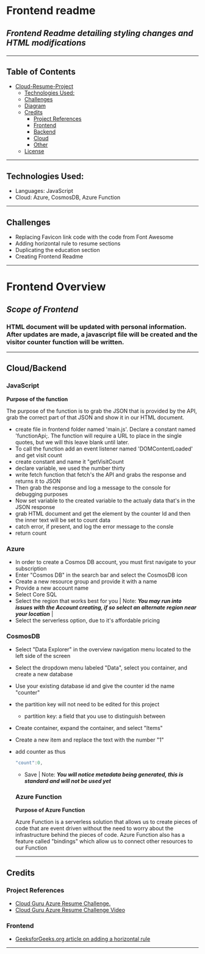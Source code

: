 # Frontend readme
## *Frontend Readme detailing styling changes and HTML modifications*<hr>

## Table of Contents 
- [Cloud-Resume-Project](#cloud-resume-project) 
  - [Technologies Used:](#technologies-used)
  - [Challenges](#challenges)
  - [Diagram](#diagram)
  - [Credits](#credits)
    - [Project References](#project-references)
    - [Frontend](#frontend)
    - [Backend](#backend)
    - [Cloud](#cloud)
    - [Other](#other)
  - [License](#license)

<hr>

## Technologies Used:
- Languages: JavaScript
- Cloud: Azure, CosmosDB, Azure Function

<hr>

## Challenges
- Replacing Favicon link code with the code from Font Awesome
- Adding horizontal rule to resume sections
- Duplicating the education section
- Creating Frontend Readme 
<hr>

# Frontend Overview
## *Scope of Frontend*
### HTML document will be updated with personal information. After updates are made, a javascript file will be created and the visitor counter function will be written.  

<hr>

## Cloud/Backend

### JavaScript
  **Purpose of the function**

  The purpose of the function is to grab the JSON that is provided by the API, grab the correct part of that JSON and show it in our HTML document. 

- create file in frontend folder named 'main.js'. Declare a constant named 'functionApi;. The function will require a URL to place in the single quotes, but we will this leave blank until later.
- To call the function add an event listener named 'DOMContentLoaded' and get visit count
- create constant and name it "getVisitCount
- declare variable, we used the number thirty
- write fetch function that fetch's the API and grabs the response and returns it to JSON
- Then grab the response and log a message to the console for debugging purposes
- Now set variable to the created variable to the actualy data that's in the JSON response
- grab HTML document and get the element by the counter Id and then the inner text will be set to count data
- catch error, if present, and log the error message to the consle
- return count

### Azure
- In order to create a Cosmos DB account, you must first navigate to your subscription
- Enter "Cosmos DB" in the search bar and select the CosmosDB icon
- Create a new resource group and provide it with a name
- Provide a new account name
- Select Core SQL
- Select the region that works best for you | Note: ***You may run into issues with the Account creating, if so select an alternate region near your location*** |
- Select the serverless option, due to it's affordable pricing

### CosmosDB
- Select "Data Explorer" in the overview navigation menu located to the left side of the screen
- Select the dropdown menu labeled "Data", select you container, and create a new database
- Use your existing database id and give the counter id the name "counter"
- the partition key will not need to be edited for this project
  - partition key: a field that you use to distinguish between 
- Create container, expand the container, and select "Items"
- Create a new item and replace the text with the number "1"
- add counter as thus
  ```js
  "count":0, 
  ```
  - Save | Note: ***You will notice metadata being generated, this is standard and will not be used yet***
  
  ### Azure Function
    **Purpose of Azure Function**

    Azure Function is a serverless solution that allows us to create pieces of code that are event driven without the need to worry about the infrastructure behind the pieces of code. Azure Function also has a feature called "bindings" which allow us to connect other resources to our Function


  <hr>

## Credits

### Project References

- <a href="https://github.com/madebygps/cgc-azure-resume">Cloud Guru Azure Resume Challenge.</a>
- <a href="https://www.youtube.com/watch?v=ieYrBWmkfno&t=281s">Cloud Guru Azure Resume Challenge Video</a>
  
### Frontend
- <a href="https://www.geeksforgeeks.org/html-hr-tag/">GeeksforGeeks.org article on adding a horizontal rule</a> 
<hr>